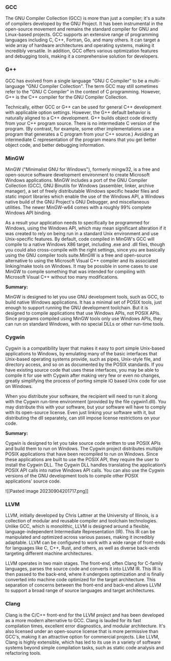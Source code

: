 ### GCC

The GNU Compiler Collection (GCC) is more than just a compiler; it's a suite of compilers developed by the GNU Project. It has been instrumental in the open-source movement and remains the standard compiler for GNU and Linux-based projects. GCC supports an extensive range of programming languages including C, C++, Fortran, Go, and many others. It can target a wide array of hardware architectures and operating systems, making it incredibly versatile. In addition, GCC offers various optimization features and debugging tools, making it a comprehensive solution for developers.
### G++

GCC has evolved from a single language "GNU C Compiler" to be a multi-language "GNU Compiler Collection". The term GCC may still sometimes refer to the "GNU C Compiler" in the context of C programming. However, G++ is the C++ compiler for the GNU Compiler Collection. 

Technically, either GCC or G++ can be used for general C++ development with applicable option settings. However, the G++ default behavior is naturally aligned to a C++ development. G++ builds object code directly from your C++ program source. There is no intermediate C version of the program. (By contrast, for example, some other implementations use a program that generates a C program from your C++ source.) Avoiding an intermediate C representation of the program means that you get better object code, and better debugging information.
### MinGW

MinGW ("Minimalist GNU for Windows"), formerly mingw32, is a free and open-source software development environment to create Microsoft Windows applications. MinGW includes a port of the GNU Compiler Collection (GCC), GNU Binutils for Windows (assembler, linker, archive manager), a set of freely distributable Windows specific header files and static import libraries which enable the use of the Windows API, a Windows native build of the GNU Project's GNU Debugger, and miscellaneous utilities. The newer MinGW-w64 comes with a roughly 99% complete Windows API binding.

As a result your application needs to specifically be programmed for Windows, using the Windows API, which may mean significant alteration if it was created to rely on being run in a standard Unix environment and use Unix-specific features. By default, code compiled in MinGW's GCC will compile to a native Windows X86 target, including .exe and .dll files, though you could also cross-compile with the right settings, since you are basically using the GNU compiler tools suite.MinGW is a free and open-source alternative to using the Microsoft Visual C++ compiler and its associated linking/make tools on Windows. It may be possible in some cases to use MinGW to compile something that was intended for compiling with Microsoft Visual C++ without too many modifications.

**Summary:**

MinGW is designed to let you use GNU development tools, such as GCC, to build native Windows applications. It has a minimal set of POSIX tools, just enough to support running the GNU development toolchain. But it is designed to compile applications that use Windows APIs, not POSIX APIs. Since programs compiled using MinGW tools only use Windows APIs, they can run on standard Windows, with no special DLLs or other run-time tools.
### Cygwin

Cygwin is a compatibility layer that makes it easy to port simple Unix-based applications to 
Windows, by emulating many of the basic interfaces that Unix-based operating systems provide, such as pipes, Unix-style file, and directory access, and so on as documented by the POSIX standards. If you have existing source code that uses these interfaces, you may be able to compile it for use with Cygwin after making very few or even no changes, greatly simplifying the process of porting simple IO based Unix code for use on Windows.

When you distribute your software, the recipient will need to run it along with the Cygwin run-time environment (provided by the file cygwin1.dll). You may distribute this with your software, but your software will have to comply with its open-source license. Even just linking your software with it, but distributing the dll separately, can still impose license restrictions on your code.

**Summary:**

Cygwin is designed to let you take source code written to use POSIX APIs and build them to run on Windows. The Cygwin project distributes multiple POSIX applications that have been recompiled to run on Windows. Since these applications are built to use the POSIX API, they require the user to install the Cygwin DLL. The Cygwin DLL handles translating the application’s POSIX API calls into native Windows API calls. You can also use the Cygwin versions of the GNU development tools to compile other POSIX applications’ source code.

![[Pasted image 20230904201717.png]]
### LLVM

LLVM, initially developed by Chris Lattner at the University of Illinois, is a collection of modular and reusable compiler and toolchain technologies. Unlike GCC, which is monolithic, LLVM is designed around a flexible, language-independent Intermediate Representation (IR). This IR can be manipulated and optimized across various passes, making it incredibly adaptable. LLVM can be configured to work with a wide range of front-ends for languages like C, C++, Rust, and others, as well as diverse back-ends targeting different machine architectures.

LLVM operates in two main stages. The front-end, often Clang for C-family languages, parses the source code and converts it into LLVM IR. This IR is then passed to the back-end, where it undergoes optimization and is finally converted into machine code optimized for the target architecture. This separation of concerns between the front-end and back-end allows LLVM to support a broad range of source languages and target architectures.
### Clang

Clang is the C/C++ front-end for the LLVM project and has been developed as a more modern alternative to GCC. Clang is lauded for its fast compilation times, excellent error diagnostics, and modular architecture. It's also licensed under an open-source license that is more permissive than GCC's, making it an attractive option for commercial projects. Like LLVM, Clang is highly extensible, which has led to its use in a variety of software systems beyond simple compilation tasks, such as static code analysis and refactoring tools.